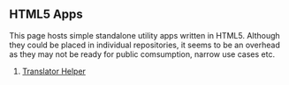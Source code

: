 ## HTML5 Apps
This page hosts simple standalone utility apps written in HTML5. 
Although they could be placed in individual repositories, it seems to be an overhead as they may not be ready for public comsumption, narrow use cases etc.

1. [Translator Helper](http://midhunhk.github.io/apps/translate.html)

